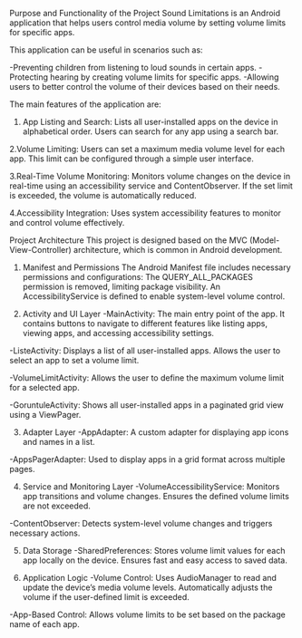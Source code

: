 Purpose and Functionality of the Project
Sound Limitations is an Android application that helps users control media volume by setting volume limits for specific apps.

This application can be useful in scenarios such as:

-Preventing children from listening to loud sounds in certain apps.
-Protecting hearing by creating volume limits for specific apps.
-Allowing users to better control the volume of their devices based on their needs.

The main features of the application are:
1. App Listing and Search:
Lists all user-installed apps on the device in alphabetical order.
Users can search for any app using a search bar.

2.Volume Limiting:
Users can set a maximum media volume level for each app.
This limit can be configured through a simple user interface.

3.Real-Time Volume Monitoring:
Monitors volume changes on the device in real-time using an accessibility service and ContentObserver.
If the set limit is exceeded, the volume is automatically reduced.

4.Accessibility Integration:
Uses system accessibility features to monitor and control volume effectively.



Project Architecture
This project is designed based on the MVC (Model-View-Controller) architecture, which is common in Android development.

1. Manifest and Permissions
The Android Manifest file includes necessary permissions and configurations:
The QUERY_ALL_PACKAGES permission is removed, limiting package visibility.
An AccessibilityService is defined to enable system-level volume control.

2. Activity and UI Layer
-MainActivity:
The main entry point of the app. It contains buttons to navigate to different features like listing apps, viewing apps, and accessing accessibility settings.

-ListeActivity:
Displays a list of all user-installed apps.
Allows the user to select an app to set a volume limit.

-VolumeLimitActivity:
Allows the user to define the maximum volume limit for a selected app.

-GoruntuleActivity:
Shows all user-installed apps in a paginated grid view using a ViewPager.


3. Adapter Layer
-AppAdapter:
A custom adapter for displaying app icons and names in a list.

-AppsPagerAdapter:
Used to display apps in a grid format across multiple pages.


4. Service and Monitoring Layer
-VolumeAccessibilityService:
Monitors app transitions and volume changes.
Ensures the defined volume limits are not exceeded.

-ContentObserver:
Detects system-level volume changes and triggers necessary actions.


5. Data Storage
-SharedPreferences:
Stores volume limit values for each app locally on the device.
Ensures fast and easy access to saved data.


6. Application Logic
-Volume Control:
Uses AudioManager to read and update the device’s media volume levels.
Automatically adjusts the volume if the user-defined limit is exceeded.

-App-Based Control:
Allows volume limits to be set based on the package name of each app.



